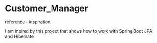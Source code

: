 # Customer_Manager
reference - inspiration

I am inpired by this project that shows how to work with Spring Boot JPA and Hibernate
